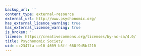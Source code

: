```yaml
---
backup_url: ''
content_type: external-resource
external_url: http://www.psychonomic.org/
has_external_licence_warning: true
has_external_license_warning: true
is_broken: ''
license: https://creativecommons.org/licenses/by-nc-sa/4.0/
title: Psychonomic Society
uid: cc2347fa-ce10-4609-b3ff-668f9d5bf210
---
```


